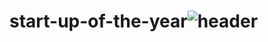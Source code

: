 # start-up-of-the-year![header](https://user-images.githubusercontent.com/107082197/172674318-06aea056-7424-4cf2-b837-cca659fd3053.jpg)
